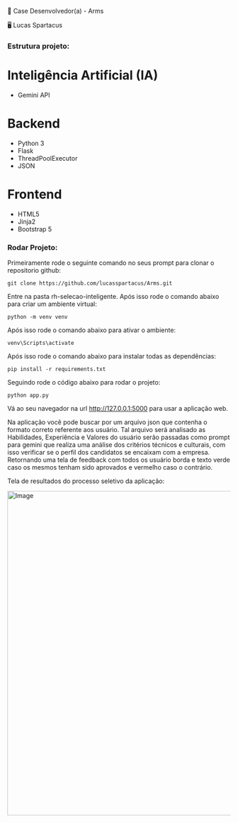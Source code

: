 :test_tube: Case Desenvolvedor(a) - Arms

:desktop_computer: Lucas Spartacus

###  Estrutura projeto:

<h1>Inteligência Artificial (IA) </h1>

- Gemini API

<h1>Backend </h1>

- Python 3
- Flask
- ThreadPoolExecutor
- JSON

<h1>Frontend</h1>

- HTML5
- Jinja2 
- Bootstrap 5

###  Rodar Projeto:

Primeiramente rode o seguinte comando no seus prompt para clonar o repositorio github:

```
git clone https://github.com/lucasspartacus/Arms.git
```
Entre na pasta rh-selecao-inteligente.
Após isso rode o comando abaixo para criar um ambiente virtual:

```
python -m venv venv
```
Após isso rode o comando abaixo para ativar o ambiente:

```
venv\Scripts\activate
```
Após isso rode o comando abaixo para instalar todas as dependências:

```
pip install -r requirements.txt
```

Seguindo rode o código abaixo para rodar o projeto:

```
python app.py
```

Vá ao seu navegador na url http://127.0.0.1:5000 para usar a aplicação web.

Na aplicação você pode buscar por um arquivo json que contenha o formato correto referente aos usuário. Tal arquivo será analisado as Habilidades, Experiência e Valores do usuário serão passadas como prompt para gemini que realiza uma análise dos critérios técnicos e culturais, com isso verificar se o perfil dos candidatos se encaixam com a empresa. Retornando uma tela de feedback com todos os usuário borda e texto verde caso os mesmos tenham sido aprovados e vermelho caso o contrário.

Tela de resultados do processo seletivo da aplicação:

<img width="1143" height="733" alt="Image" src="https://github.com/user-attachments/assets/d82ac162-6a70-448b-a966-85064cdf6a64" />

